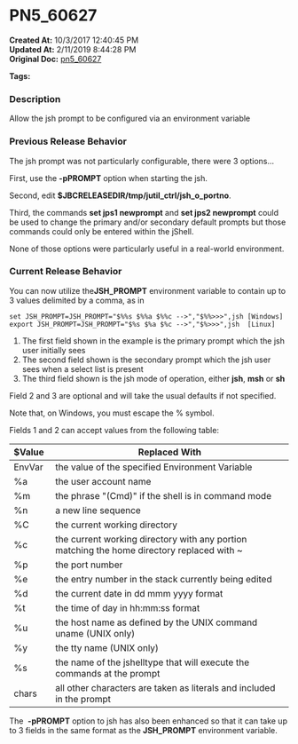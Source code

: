 # PN5_60627

**Created At:** 10/3/2017 12:40:45 PM  
**Updated At:** 2/11/2019 8:44:28 PM  
**Original Doc:** [pn5_60627](https://docs.jbase.com/36526-5-6-2-release-notes/pn5_60627)  

**Tags:**
<badge text='jsh_prompt' vertical='middle' />

### Description

Allow the jsh prompt to be configured via an environment variable



### Previous Release Behavior

The jsh prompt was not particularly configurable, there were 3 options...

First, use the **-pPROMPT** option when starting the jsh.

Second, edit **$JBCRELEASEDIR/tmp/jutil\_ctrl/jsh\_o\_portno**.

Third, the commands **set jps1 newprompt** and **set jps2 newprompt** could be used to change the primary and/or secondary default prompts but those commands could only be entered within the jShell.

None of those options were particularly useful in a real-world environment.



### Current Release Behavior

You can now utilize the**JSH\_PROMPT** environment variable to contain up to 3 values delimited by a comma, as in

```
set JSH_PROMPT=JSH_PROMPT="$%%s $%%a $%%c -->","$%%>>>",jsh [Windows]
export JSH_PROMPT=JSH_PROMPT="$%s $%a $%c -->","$%>>>",jsh  [Linux]
```

1. The first field shown in the example is the primary prompt which the jsh user initially sees
2. The second field shown is the secondary prompt which the jsh user sees when a select list is present
3. The third field shown is the jsh mode of operation, either **jsh**, **msh** or **sh**


Field 2 and 3 are optional and will take the usual defaults if not specified.

Note that, on Windows, you must escape the % symbol.

Fields 1 and 2 can accept values from the following table:


| **$Value** <br> | **Replaced With**<br> |
| --- | --- |
| EnvVar<br> | the value of the specified Environment Variable<br> |
| %a<br> | the user account name<br> |
| %m<br> | the phrase "(Cmd)" if the shell is in command mode<br> |
| %n<br> | a new line sequence<br> |
| %C<br> | the current working directory<br> |
| %c<br> | the current working directory with any portion matching the home directory replaced with ~<br> |
| %p<br> | the port number<br> |
| %e<br> | the entry number in the stack currently being edited<br> |
| %d<br> | the current date in dd mmm yyyy format<br> |
| %t<br> | the time of day in hh:mm:ss format<br> |
| %u<br> | the host name as defined by the UNIX command uname (UNIX only)<br> |
| %y<br> | the tty name (UNIX only)<br> |
| %s<br> | the name of the jshelltype that will execute the commands at the prompt<br> |
| chars<br> | all other characters are taken as literals and included in the prompt<br> |


The  **-pPROMPT** option to jsh has also been enhanced so that it can take up to 3 fields in the same format as the **JSH\_PROMPT** environment variable.
